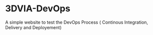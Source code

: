 # 3DVIA-DevOps
A simple website to test the DevOps Process ( Continous Integration, Delivery and Deployement)
